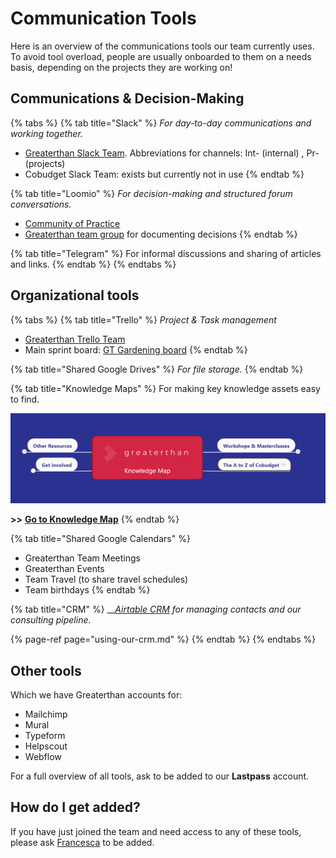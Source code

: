 # Communication Tools

Here is an overview of the communications tools our team currently uses. To avoid tool overload, people are usually onboarded to them on a needs basis, depending on the projects they are working on!

## Communications & Decision-Making

{% tabs %}
{% tab title="Slack" %}
_For day-to-day communications and working together._ 

* [Greaterthan Slack Team](http://greaterfinance.slack.com). Abbreviations for channels: Int- \(internal\) , Pr- \(projects\) 
* Cobudget Slack Team: exists but currently not in use
{% endtab %}

{% tab title="Loomio" %}
_For decision-making and structured forum conversations._

* [Community of Practice](https://www.loomio.org/g/CI3j26MK/greaterthan-community)
* [Greaterthan team group](https://www.loomio.org/g/w924AJC6/greaterthan-core) for documenting decisions
{% endtab %}

{% tab title="Telegram" %}
For informal discussions and sharing of articles and links. 
{% endtab %}
{% endtabs %}

## Organizational tools

{% tabs %}
{% tab title="Trello" %}
_Project & Task management_

* [Greaterthan Trello Team](https://trello.com/greaterthanfinancial)
* Main sprint board: [GT Gardening board](https://trello.com/b/s4wwfH9Q/greaterthan-human-sprint-board)
{% endtab %}

{% tab title="Shared Google Drives" %}
_For file storage._ 
{% endtab %}

{% tab title="Knowledge Maps" %}
For making key knowledge assets easy to find. 

![](../.gitbook/assets/image%20%281%29.png)

**&gt;&gt;** [**Go to Knowledge Map**](https://www.mindmeister.com/1008538106)
{% endtab %}

{% tab title="Shared Google Calendars" %}
* Greaterthan Team Meetings
* Greaterthan Events
* Team Travel \(to share travel schedules\)
* Team birthdays
{% endtab %}

{% tab title="CRM" %}
\_\_[_Airtable CRM_](using-our-crm.md) _for managing contacts and our consulting pipeline._ 

{% page-ref page="using-our-crm.md" %}
{% endtab %}
{% endtabs %}

## Other tools 

Which we have Greaterthan accounts for:

* Mailchimp
* Mural
* Typeform
* Helpscout
* Webflow

For a full overview of all tools, ask to be added to our **Lastpass** account. 

## How do I get added? 

If you have just joined the team and need access to any of these tools, please ask [Francesca](mailto:francesca@greaterthan.finance) to be added.



